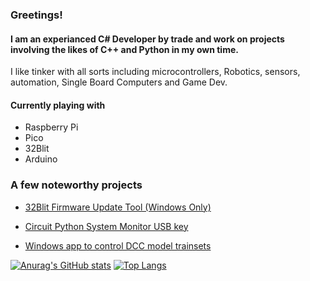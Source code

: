### Greetings!

#### I am an experianced C# Developer by trade and work on projects involving the likes of C++ and Python in my own time.

I like tinker with all sorts including microcontrollers, Robotics, sensors, automation, Single Board Computers and Game Dev. 

#### Currently playing with
- Raspberry Pi
- Pico
- 32Blit
- Arduino

### A few noteworthy projects

- [32Blit Firmware Update Tool (Windows Only)](https://github.com/shane-powell/BlitFlashNet)

- [Circuit Python System Monitor USB key](https://github.com/shane-powell/neotrinkey-status-mon)

<!--![alt text](https://github.com/shane-powell/neotrinkey-status-mon/blob/main/sysmon.gif?raw=true)-->

- [Windows app to control DCC model trainsets](https://github.com/shane-powell/DotNet-DCC)


[![Anurag's GitHub stats](https://github-readme-stats.vercel.app/api?username=shane-powell)](https://github.com/anuraghazra/github-readme-stats) [![Top Langs](https://github-readme-stats.vercel.app/api/top-langs/?username=shane-powell&layout=compact)](https://github.com/anuraghazra/github-readme-stats)

